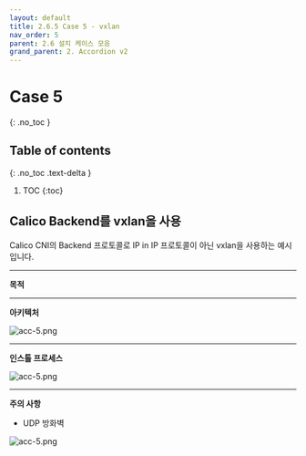 ```yaml
---
layout: default
title: 2.6.5 Case 5 - vxlan
nav_order: 5
parent: 2.6 설치 케이스 모음
grand_parent: 2. Accordion v2
---
```


# Case 5
{: .no_toc }

## Table of contents
{: .no_toc .text-delta }

1. TOC
{:toc}


## Calico Backend를 vxlan을 사용

Calico CNI의 Backend 프로토콜로 IP in IP 프로토콜이 아닌 vxlan을 사용하는 예시입니다.

---
**목적**


---
**아키텍처**

![acc-5.png](/assets/images/accordion/acc-5.png)


---
**인스톨 프로세스**

![acc-5.png](/assets/images/accordion/acc-5.png)


---
**주의 사항**

- UDP 방화벽

![acc-5.png](/assets/images/accordion/acc-5.png)